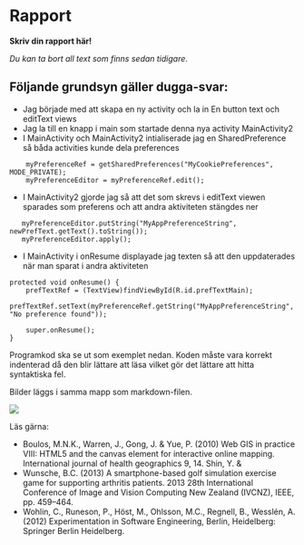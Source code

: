 
# Rapport

**Skriv din rapport här!**

_Du kan ta bort all text som finns sedan tidigare_.

## Följande grundsyn gäller dugga-svar:

- Jag började med att skapa en ny activity och la in En button text och editText views
- Jag la till en knapp i main som startade denna nya activity MainActivity2
- I MainActivity och MainActivity2 intialiserade jag en SharedPreference så båda activities kunde dela preferences
```
    myPreferenceRef = getSharedPreferences("MyCookiePreferences", MODE_PRIVATE);
    myPreferenceEditor = myPreferenceRef.edit();
``` 
- I MainActivity2 gjorde jag så att det som skrevs i editText viewen sparades som preferens och att andra aktiviteten stängdes ner
```
   myPreferenceEditor.putString("MyAppPreferenceString", newPrefText.getText().toString());
   myPreferenceEditor.apply();
```
- I MainActivity i onResume displayade jag texten så att den uppdaterades när man sparat i andra aktiviteten
 
```
protected void onResume() {
    prefTextRef = (TextView)findViewById(R.id.prefTextMain);
    prefTextRef.setText(myPreferenceRef.getString("MyAppPreferenceString", "No preference found"));
    
    super.onResume();
}
 ```
Programkod ska se ut som exemplet nedan. Koden måste vara korrekt indenterad då den blir lättare att läsa vilket gör det lättare att hitta syntaktiska fel.
     

Bilder läggs i samma mapp som markdown-filen.

![](android.png)

Läs gärna:

- Boulos, M.N.K., Warren, J., Gong, J. & Yue, P. (2010) Web GIS in practice VIII: HTML5 and the canvas element for interactive online mapping. International journal of health geographics 9, 14. Shin, Y. &
- Wunsche, B.C. (2013) A smartphone-based golf simulation exercise game for supporting arthritis patients. 2013 28th International Conference of Image and Vision Computing New Zealand (IVCNZ), IEEE, pp. 459–464.
- Wohlin, C., Runeson, P., Höst, M., Ohlsson, M.C., Regnell, B., Wesslén, A. (2012) Experimentation in Software Engineering, Berlin, Heidelberg: Springer Berlin Heidelberg.
